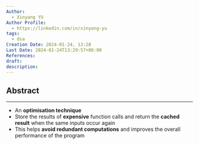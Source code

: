 ```yaml
---
Author:
  - Xinyang YU
Author Profile:
  - https://linkedin.com/in/xinyang-yu
tags:
  - dsa
Creation Date: 2024-01-24, 13:28
Last Date: 2024-01-24T13:29:57+08:00
References: 
draft: 
description: 
---
```

## Abstract
---
- An **optimisation technique**
- Store the results of **expensive** function calls and return the **cached result** when the same inputs occur again
- This helps **avoid redundant computations** and improves the overall performance of the program